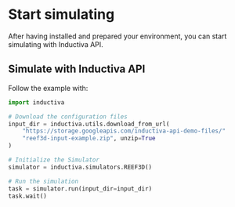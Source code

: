# Start simulating

After having installed and prepared your environment, you can start simulating with Inductiva API.

## Simulate with Inductiva API

Follow the example with:

```python
import inductiva

# Download the configuration files
input_dir = inductiva.utils.download_from_url(
    "https://storage.googleapis.com/inductiva-api-demo-files/"
    "reef3d-input-example.zip", unzip=True
)

# Initialize the Simulator
simulator = inductiva.simulators.REEF3D()

# Run the simulation
task = simulator.run(input_dir=input_dir)
task.wait()
```
